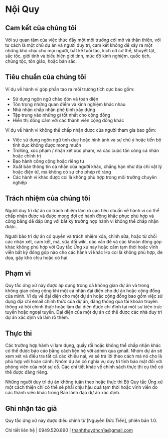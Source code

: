 # Nội Quy

## Cam kết của chúng tôi

Với sự quan tâm của việc thúc đẩy một môi trường cởi mở và thân thiện, với tư cách là một chủ dự án và người duy trì, cam kết không để xảy ra một những khó chịu cho mọi người, bất kể tuổi tác, kích cỡ cơ thể, khuyết tật, sắc tộc, giới tính và biểu hiện giới tính, mức độ kinh nghiệm, quốc tịch, chủng tộc, tôn giáo, hoặc bản sắc.

## Tiêu chuẩn của chúng tôi

Ví dụ về hành vi góp phần tạo ra môi trường tích cực bao gồm:

* Sử dụng ngôn ngữ chào đón và toàn diện
* Tôn trọng những quan điểm và kinh nghiệm khác nhau
* Nhã nhặn chấp nhận phê bình xây dựng
* Tập trung vào những gì tốt nhất cho cộng đồng
* Hiển thị đồng cảm với các thành viên cộng đồng khác

Ví dụ về hành vi không thể chấp nhận được của người tham gia bao gồm:

* Việc sử dụng ngôn ngữ tình dục hoặc hình ảnh và sự chú ý hoặc tiến bộ tình dục không được mong muốn
* Trolling, xúc phạm / nhận xét xúc phạm, và các cuộc tấn công cá nhân hoặc chính trị
* Bạo hành công cộng hoặc riêng tư
* Xuất bản thông tin cá nhân của người khác, chẳng hạn như địa chỉ vật lý hoặc điện tử, mà không có sự cho phép rõ ràng
* Các hành vi khác được coi là không phù hợp trong môi trường chuyên nghiệp

## Trách nhiệm của chúng tôi

Người duy trì dự án có trách nhiệm làm rõ các tiêu chuẩn về hành vi có thể chấp nhận được và được mong đợi có hành động khắc phục phù hợp và công bằng để đáp ứng với bất kỳ trường hợp hành vi không thể chấp nhận được.

Người bảo trì dự án có quyền và trách nhiệm xóa, chỉnh sửa, hoặc từ chối các nhận xét, cam kết, mã, sửa đổi wiki, các vấn đề và các khoản đóng góp khác không phù hợp với Quy tắc Ứng xử này hoặc cấm tạm thời hoặc vĩnh viễn bất kỳ đóng góp nào cho các hành vi khác Họ coi là không phù hợp, đe dọa, gây khó chịu hoặc có hại.

## Phạm vi

Quy tắc ứng xử này được áp dụng trong cả không gian dự án và trong không gian công cộng khi một cá nhân đại diện cho dự án hoặc cộng đồng của mình. Ví dụ về đại diện cho một dự án hoặc cộng đồng bao gồm việc sử dụng địa chỉ email chính thức của dự án, đăng thông qua tài khoản truyền thông xã hội chính thức hoặc làm đại diện được chỉ định tại một sự kiện trực tuyến hoặc ngoại tuyến. Đại diện của một dự án có thể được các nhà duy trì dự án xác định và làm rõ thêm.

## Thực thi

Các trường hợp hành vi lạm dụng, quấy rối hoặc không thể chấp nhận khác có thể được báo cáo bằng cách liên hệ với admin qua gmail. Nhóm dự án sẽ xem xét và điều tra tất cả các khiếu nại, và sẽ trả lời theo cách mà nó cho là phù hợp với hoàn cảnh. Nhóm dự án có nghĩa vụ duy trì tính bảo mật đối với phóng viên của một sự cố. Các chi tiết khác về chính sách thực thi cụ thể có thể được đăng riêng.

Những người duy trì dự án không tuân theo hoặc thực thi Bộ Quy tắc Ứng xử một cách thiện chí có thể sẽ phải chịu hậu quả tạm thời hoặc vĩnh viễn do các thành viên khác trong Ban lãnh đạo dự án xác định.

## Ghi nhận tác giả

Quy tắc ứng xử này được điều chỉnh từ [Nguyễn Đức Tiến], phiên bản 1.0.


Chi tiết liên hệ | 0949.520.890 | thanhthuydhcn1a@gmail.com
